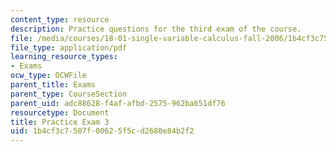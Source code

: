 ```yaml
---
content_type: resource
description: Practice questions for the third exam of the course.
file: /media/courses/18-01-single-variable-calculus-fall-2006/1b4cf3c7507f00625f5cd2680e84b2f2_prexam3b.pdf
file_type: application/pdf
learning_resource_types:
- Exams
ocw_type: OCWFile
parent_title: Exams
parent_type: CourseSection
parent_uid: adc88628-f4af-afbd-2575-962ba651df76
resourcetype: Document
title: Practice Exam 3
uid: 1b4cf3c7-507f-0062-5f5c-d2680e84b2f2
---
```

